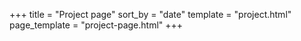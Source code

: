 +++
title = "Project page"
sort_by = "date"
template = "project.html"
page_template = "project-page.html"
+++

